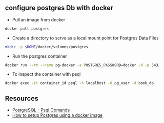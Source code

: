 
## configure postgres Db with docker
- Pull an image from docker 
```bash
docker pull postgres
```
- Create a directory to serve as a local mount point for Postgres Data Files

```bash
mkdir -p $HOME/docker/volumes/postgres 
```
- Run the postgres container
```bash
docker run --rm --name pg-docker -e POSTGRES_PASSWORD=docker -d -p 5432:5432 -v $HOME/docker/volumes/postgres:/var/lib/postgresql/data postgres docker run --rm --name pg-docker -e POSTGRES_USER=pg_user POSTGRES_PASSWORD=pg_password POSTGRES_DB=book_db -d -p 5432:5432 -v $HOME/docker/volumes/postgres:/var/lib/postgresql/data postgres
```

- To inspect the container with psql
```bash
docker exec -it container_id psql -h localhost -U pg_user -d book_db
```


## Resources
- [PostgreSQL - Psql Comands](https://www.geeksforgeeks.org/postgresql-psql-commands/)
- [How to setup Postgres using a docker image](https://hackernoon.com/dont-install-postgres-docker-pull-postgres-bee20e200198)